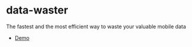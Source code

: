 # data-waster
The fastest and the most efficient way to waste your valuable mobile data

* [Demo](https://nas.atik.kr/labs/datawaster/)
